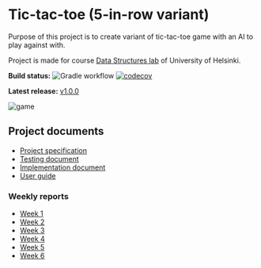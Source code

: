 # Tic-tac-toe (5-in-row variant)



Purpose of this project is to create variant of tic-tac-toe game with an AI to play against with. 

Project is made for course [Data Structures lab](https://tiralabra.github.io/2021_p1/en/) of University of Helsinki.

**Build status:** ![Gradle workflow](https://github.com/toniramo/tic-tac-toe/actions/workflows/gradle.yml/badge.svg)
 [![codecov](https://codecov.io/gh/toniramo/tic-tac-toe/branch/main/graph/badge.svg?token=08l4tRIjI8)](https://codecov.io/gh/toniramo/tic-tac-toe)

**Latest release:** [v1.0.0](https://github.com/toniramo/tic-tac-toe/releases/tag/v1.0.0)

![game](https://user-images.githubusercontent.com/47885648/139243668-16495ee3-b793-44f8-87d0-41e96fbed901.png)



## Project documents

- [Project specification](./documentation/project_specification.md)
- [Testing document](./documentation/testing_document.md)
- [Implementation document](./documentation/implementation_document.md)
- [User guide](./documentation/user_guide.md)

### Weekly reports
- [Week 1](./documentation/weekly_reports/week1.md)
- [Week 2](./documentation/weekly_reports/week2.md)
- [Week 3](./documentation/weekly_reports/week3.md)
- [Week 4](./documentation/weekly_reports/week4.md)
- [Week 5](./documentation/weekly_reports/week5.md)
- [Week 6](./documentation/weekly_reports/week6.md)
